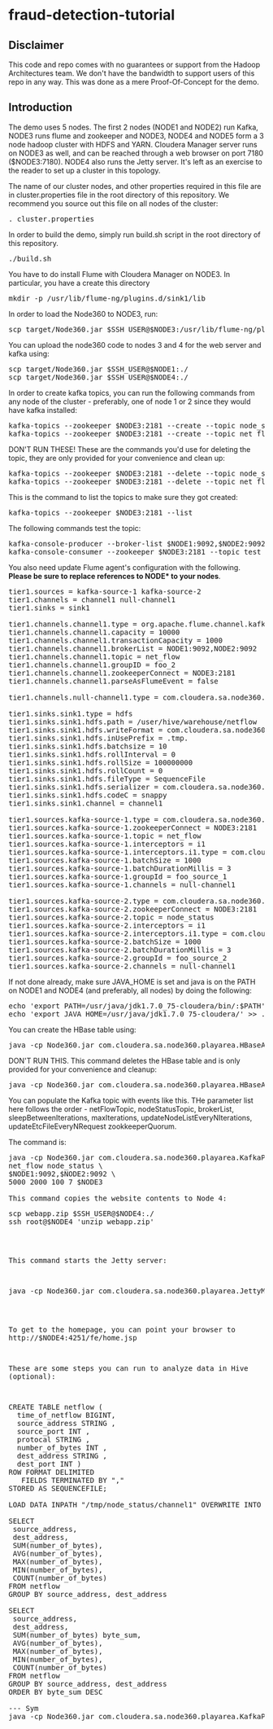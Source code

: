 # fraud-detection-tutorial

## Disclaimer
This code and repo comes with no guarantees or support from the Hadoop Architectures team. We don't have the bandwidth to support users of this repo in any way. This was done as a mere Proof-Of-Concept for the demo.

## Introduction
The demo uses 5 nodes. The first 2 nodes (NODE1 and NODE2) run Kafka, NODE3 runs flume and zookeeper and NODE3, NODE4 and NODE5 form a 3 node hadoop cluster with HDFS and YARN. Cloudera Manager server runs on NODE3 as well, and can be reached through a web browser on port 7180 ($NODE3:7180). NODE4 also runs the Jetty server. It's left as an exercise to the reader to set up a cluster in this topology.

The name of our cluster nodes, and other properties required in this file are in cluster.properties file in the root directory of this repository. We recommend you source out this file on all nodes of the cluster:
<pre>
. cluster.properties
</pre>

In order to build the demo, simply run build.sh script in the root directory of this repository.
<pre>
./build.sh
</pre>

You have to do install Flume with Cloudera Manager on NODE3. In particular, you have a create this directory
<pre>
mkdir -p /usr/lib/flume-ng/plugins.d/sink1/lib
</pre>

In order to load the Node360 to NODE3, run:
<pre>
scp target/Node360.jar $SSH_USER@$NODE3:/usr/lib/flume-ng/plugins.d/sink1/lib
</pre>

You can upload the node360 code to nodes 3 and 4 for the web server and kafka using:
<pre>
scp target/Node360.jar $SSH_USER@$NODE1:./
scp target/Node360.jar $SSH_USER@$NODE4:./
</pre>

In order to create kafka topics, you can run the following commands from any node of the cluster - preferably, one of node 1 or 2 since they would have kafka installed:
<pre>
kafka-topics --zookeeper $NODE3:2181 --create --topic node_status --partitions 2 --replication-factor 2
kafka-topics --zookeeper $NODE3:2181 --create --topic net_flow --partitions 2 --replication-factor 2
</pre>

DON'T RUN THESE! These are the commands you'd use for deleting the topic, they are only provided for your convenience and clean up:
<pre>
kafka-topics --zookeeper $NODE3:2181 --delete --topic node_status
kafka-topics --zookeeper $NODE3:2181 --delete --topic net_flow
</pre>

This is the command to list the topics to make sure they got created:
<pre>
kafka-topics --zookeeper $NODE3:2181 --list
</pre>

The following commands test the topic:
<pre>
kafka-console-producer --broker-list $NODE1:9092,$NODE2:9092 --topic test
kafka-console-consumer --zookeeper $NODE3:2181 --topic test --from-beginning
</pre>

You also need update Flume agent's configuration with the following. <b>Please be sure to replace references to NODE* to your nodes</b>.
<pre>
tier1.sources = kafka-source-1 kafka-source-2
tier1.channels = channel1 null-channel1
tier1.sinks = sink1

tier1.channels.channel1.type = org.apache.flume.channel.kafka.KafkaChannel
tier1.channels.channel1.capacity = 10000
tier1.channels.channel1.transactionCapacity = 1000
tier1.channels.channel1.brokerList = NODE1:9092,NODE2:9092
tier1.channels.channel1.topic = net_flow
tier1.channels.channel1.groupID = foo_2
tier1.channels.channel1.zookeeperConnect = NODE3:2181
tier1.channels.channel1.parseAsFlumeEvent = false

tier1.channels.null-channel1.type = com.cloudera.sa.node360.flume.NullChannel

tier1.sinks.sink1.type = hdfs
tier1.sinks.sink1.hdfs.path = /user/hive/warehouse/netflow
tier1.sinks.sink1.hdfs.writeFormat = com.cloudera.sa.node360.flume.NetFlowEventSerializer$Builder
tier1.sinks.sink1.hdfs.inUsePrefix = .tmp.
tier1.sinks.sink1.hdfs.batchsize = 10
tier1.sinks.sink1.hdfs.rollInterval = 0
tier1.sinks.sink1.hdfs.rollSize = 100000000
tier1.sinks.sink1.hdfs.rollCount = 0
tier1.sinks.sink1.hdfs.fileType = SequenceFile
tier1.sinks.sink1.hdfs.serializer = com.cloudera.sa.node360.flume.NetFlowEventSerializer
tier1.sinks.sink1.hdfs.codeC = snappy
tier1.sinks.sink1.channel = channel1

tier1.sources.kafka-source-1.type = com.cloudera.sa.node360.kafka.FastKafkaSource
tier1.sources.kafka-source-1.zookeeperConnect = NODE3:2181
tier1.sources.kafka-source-1.topic = net_flow
tier1.sources.kafka-source-1.interceptors = i1
tier1.sources.kafka-source-1.interceptors.i1.type = com.cloudera.sa.node360.flume.EventInterceptor$Builder
tier1.sources.kafka-source-1.batchSize = 1000
tier1.sources.kafka-source-1.batchDurationMillis = 3
tier1.sources.kafka-source-1.groupId = foo_source_1
tier1.sources.kafka-source-1.channels = null-channel1

tier1.sources.kafka-source-2.type = com.cloudera.sa.node360.kafka.FastKafkaSource
tier1.sources.kafka-source-2.zookeeperConnect = NODE3:2181
tier1.sources.kafka-source-2.topic = node_status
tier1.sources.kafka-source-2.interceptors = i1
tier1.sources.kafka-source-2.interceptors.i1.type = com.cloudera.sa.node360.flume.EventInterceptor$Builder
tier1.sources.kafka-source-2.batchSize = 1000
tier1.sources.kafka-source-2.batchDurationMillis = 3
tier1.sources.kafka-source-2.groupId = foo_source_2
tier1.sources.kafka-source-2.channels = null-channel1
</pre>

If not done already, make sure JAVA_HOME is set and java is on the PATH on NODE1 and NODE4 (and preferably, all nodes) by doing the following:
<pre>
echo 'export PATH=/usr/java/jdk1.7.0_75-cloudera/bin/:$PATH' >> .bash_profile
echo 'export JAVA_HOME=/usr/java/jdk1.7.0_75-cloudera/' >> .bash_profile
</pre>

You can create the HBase table using:
<pre>
java -cp Node360.jar com.cloudera.sa.node360.playarea.HBaseAdminMain create 100 $NODE3
</pre>

DON'T RUN THIS. This command deletes the HBase table and is only provided for your convenience and cleanup:
<pre>
java -cp Node360.jar com.cloudera.sa.node360.playarea.HBaseAdminMain drop
</pre>

You can populate the Kafka topic with events like this. THe parameter list here follows the order - netFlowTopic, nodeStatusTopic, brokerList, sleepBetweenIterations, maxIterations, updateNodeListEveryNIterations, updateEtcFileEveryNRequest zookkeeperQuorum.

The command is:
<pre>
java -cp Node360.jar com.cloudera.sa.node360.playarea.KafkaProducerMain \
net_flow node_status \
$NODE1:9092,$NODE2:9092 \
5000 2000 100 7 $NODE3

This command copies the website contents to Node 4:
<pre>
scp webapp.zip $SSH_USER@$NODE4:./
ssh root@$NODE4 'unzip webapp.zip'
</pre>

This command starts the Jetty server:
<pre>
java -cp Node360.jar com.cloudera.sa.node360.playarea.JettyMain 4251 $NODE3
</pre>

To get to the homepage, you can point your browser to http://$NODE4:4251/fe/home.jsp

These are some steps you can run to analyze data in Hive (optional):
<pre>
CREATE TABLE netflow (
  time_of_netflow BIGINT,
  source_address STRING , 
  source_port INT , 
  protocal STRING , 
  number_of_bytes INT , 
  dest_address STRING , 
  dest_port INT ) 
ROW FORMAT DELIMITED
   FIELDS TERMINATED BY ","
STORED AS SEQUENCEFILE;

LOAD DATA INPATH "/tmp/node_status/channel1" OVERWRITE INTO TABLE netflow;

SELECT
 source_address,
 dest_address,
 SUM(number_of_bytes),
 AVG(number_of_bytes),
 MAX(number_of_bytes),
 MIN(number_of_bytes),
 COUNT(number_of_bytes)
FROM netflow
GROUP BY source_address, dest_address

SELECT
 source_address,
 dest_address,
 SUM(number_of_bytes) byte_sum,
 AVG(number_of_bytes),
 MAX(number_of_bytes),
 MIN(number_of_bytes),
 COUNT(number_of_bytes)
FROM netflow
GROUP BY source_address, dest_address 
ORDER BY byte_sum DESC

--- Sym
java -cp Node360.jar com.cloudera.sa.node360.playarea.KafkaProducerMain net_flow node_status 172.28.198.81:9092,172.28.198.82:9092 5000 200 100 7

